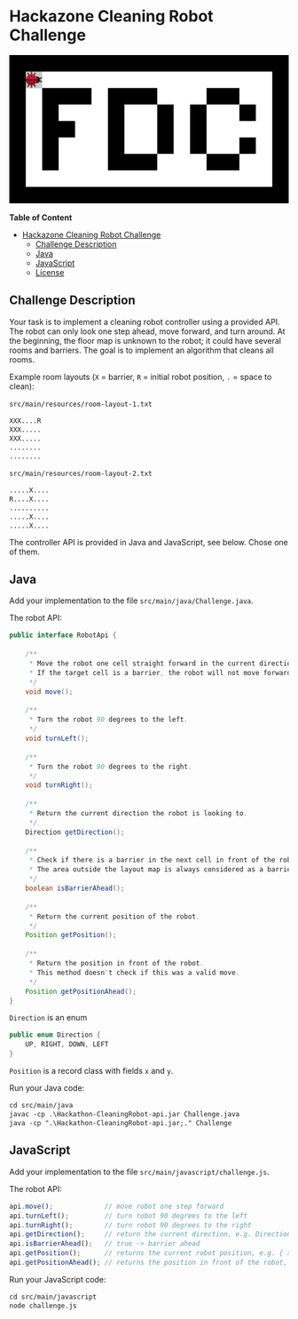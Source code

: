 # Hackazone Cleaning Robot Challenge

![](robot-animated.gif)

**Table of Content**
<!-- TOC -->
* [Hackazone Cleaning Robot Challenge](#hackazone-cleaning-robot-challenge)
  * [Challenge Description](#challenge-description)
  * [Java](#java)
  * [JavaScript](#javascript)
  * [License](#license)
<!-- TOC -->

## Challenge Description

Your task is to implement a cleaning robot controller using a provided API.
The robot can only look one step ahead, move forward, and turn around.
At the beginning, the floor map is unknown to the robot; it could have several rooms and barriers.
The goal is to implement an algorithm that cleans all rooms.

Example room layouts (`X` = barrier, `R` = initial robot position, `.` = space to clean):

`src/main/resources/room-layout-1.txt`
```
XXX....R
XXX.....
XXX.....
........
........
```

`src/main/resources/room-layout-2.txt`
```
.....X....
R....X....
..........
.....X....
.....X....
```

The controller API is provided in Java and JavaScript, see below. Chose one of them.

## Java

Add your implementation to the file `src/main/java/Challenge.java`.

The robot API:
```java
public interface RobotApi {

    /**
     * Move the robot one cell straight forward in the current direction.
     * If the target cell is a barrier, the robot will not move forward.
     */
    void move();

    /**
     * Turn the robot 90 degrees to the left.
     */
    void turnLeft();

    /**
     * Turn the robot 90 degrees to the right.
     */
    void turnRight();

    /**
     * Return the current direction the robot is looking to.
     */
    Direction getDirection();

    /**
     * Check if there is a barrier in the next cell in front of the robot.
     * The area outside the layout map is always considered as a barrier.
     */
    boolean isBarrierAhead();

    /**
     * Return the current position of the robot.
     */
    Position getPosition();

    /**
     * Return the position in front of the robot.
     * This method doesn't check if this was a valid move.
     */
    Position getPositionAhead();
}
```

`Direction` is an enum

```java
public enum Direction {
    UP, RIGHT, DOWN, LEFT
}

```

`Position` is a record class with fields `x` and `y`.

Run your Java code:
```
cd src/main/java
javac -cp .\Hackathon-CleaningRobot-api.jar Challenge.java
java -cp ".\Hackathon-CleaningRobot-api.jar;." Challenge
```

## JavaScript

Add your implementation to the file `src/main/javascript/challenge.js`.

The robot API:
```javascript
api.move();             // move robot one step forward
api.turnLeft();         // turn robot 90 degrees to the left
api.turnRight();        // turn robot 90 degrees to the right
api.getDirection();     // return the current direction, e.g. Direction.RIGHT
api.isBarrierAhead();   // true -> barrier ahead
api.getPosition();      // returns the current robot position, e.g. { x: 1, y: 2 }
api.getPositionAhead(); // returns the position in front of the robot, doesn't check if a barrier
```

Run your JavaScript code:
```
cd src/main/javascript
node challenge.js
```

